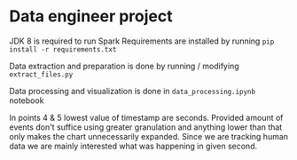 # Data engineer project

JDK 8 is required to run Spark
Requirements are installed by running `pip install -r requirements.txt`

Data extraction and preparation is done by running / modifying `extract_files.py`

Data processing and visualization is done in `data_processing.ipynb` notebook


In points 4 & 5 lowest value of timestamp are seconds. Provided amount of events
don't suffice using greater granulation and anything lower than that only makes
the chart unnecessarily expanded. Since we are tracking human data we are mainly
interested what was happening in given second.
